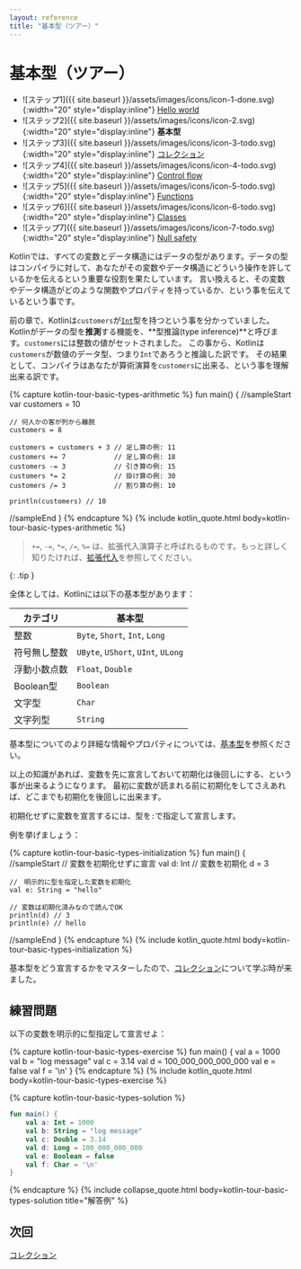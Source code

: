 ```yaml
---
layout: reference
title: "基本型（ツアー）"
---
```

# 基本型（ツアー）

- ![ステップ1]({{ site.baseurl }}/assets/images/icons/icon-1-done.svg){:width="20" style="display:inline"} [Hello world](kotlin-tour-hello-world.md)
- ![ステップ2]({{ site.baseurl }}/assets/images/icons/icon-2.svg){:width="20" style="display:inline"} **基本型**
- ![ステップ3]({{ site.baseurl }}/assets/images/icons/icon-3-todo.svg){:width="20" style="display:inline"} [コレクション](kotlin-tour-collections.md)
- ![ステップ4]({{ site.baseurl }}/assets/images/icons/icon-4-todo.svg){:width="20" style="display:inline"} <a href="kotlin-tour-control-flow.html">Control flow</a>
- ![ステップ5]({{ site.baseurl }}/assets/images/icons/icon-5-todo.svg){:width="20" style="display:inline"} <a href="kotlin-tour-functions.html">Functions</a>
- ![ステップ6]({{ site.baseurl }}/assets/images/icons/icon-6-todo.svg){:width="20" style="display:inline"} <a href="kotlin-tour-classes.html">Classes</a>
- ![ステップ7]({{ site.baseurl }}/assets/images/icons/icon-7-todo.svg){:width="20" style="display:inline"} <a href="kotlin-tour-null-safety.html">Null safety</a>

Kotlinでは、すべての変数とデータ構造にはデータの型があります。データの型はコンパイラに対して、あなたがその変数やデータ構造にどういう操作を許しているかを伝えるという重要な役割を果たしています。
言い換えると、その変数やデータ構造がどのような関数やプロパティを持っているか、という事を伝えているという事です。

前の章で、Kotlinは`customers`が[`Int`](https://kotlinlang.org/api/latest/jvm/stdlib/kotlin/-int/)型を持つという事を分かっていました。
Kotlinがデータの型を**推測**する機能を、**型推論(type inference)**と呼びます。`customers`には整数の値がセットされました。
この事から、Kotlinは`customers`が数値のデータ型、つまり`Int`であろうと推論した訳です。
その結果として、コンパイラはあなたが算術演算を`customers`に出来る、という事を理解出来る訳です。

{% capture kotlin-tour-basic-types-arithmetic %}
fun main() {
//sampleStart
    var customers = 10

    // 何人かの客が列から離脱
    customers = 8

    customers = customers + 3 // 足し算の例: 11
    customers += 7            // 足し算の例: 18
    customers -= 3            // 引き算の例: 15
    customers *= 2            // 掛け算の例: 30
    customers /= 3            // 割り算の例: 10

    println(customers) // 10
//sampleEnd
}
{% endcapture %}
{% include kotlin_quote.html body=kotlin-tour-basic-types-arithmetic %}

> `+=`, `-=`, `*=`, `/=`, `%=` は、拡張代入演算子と呼ばれるものです。もっと詳しく知りたければ、[拡張代入](operator-overloading.md#augmented-assignments)を参照してください。
> 
{: .tip }

全体としては、Kotlinには以下の基本型があります：

|**カテゴリ**| **基本型**|
|--|--|
| 整数 | `Byte`, `Short`, `Int`, `Long` |
| 符号無し整数 | `UByte`, `UShort`, `UInt`, `ULong` |
| 浮動小数点数 | `Float`, `Double` |
| Boolean型 | `Boolean` |
| 文字型 | `Char` |
| 文字列型 | `String` |

基本型についてのより詳細な情報やプロパティについては、[基本型](basic-types.md)を参照ください。

以上の知識があれば、変数を先に宣言しておいて初期化は後回しにする、という事が出来るようになります。
最初に変数が読まれる前に初期化をしてさえあれば、どこまでも初期化を後回しに出来ます。

初期化せずに変数を宣言するには、型を`:`で指定して宣言します。

例を挙げましょう：

{% capture kotlin-tour-basic-types-initialization %}
fun main() {
//sampleStart
    // 変数を初期化せずに宣言
    val d: Int
    // 変数を初期化
    d = 3

    //　明示的に型を指定した変数を初期化
    val e: String = "hello"

    // 変数は初期化済みなので読んでOK
    println(d) // 3
    println(e) // hello
//sampleEnd
}
{% endcapture %}
{% include kotlin_quote.html body=kotlin-tour-basic-types-initialization %}

基本型をどう宣言するかをマスターしたので、[コレクション](kotlin-tour-collections.md)について学ぶ時が来ました。

## 練習問題

以下の変数を明示的に型指定して宣言せよ：

{% capture kotlin-tour-basic-types-exercise %}
fun main() {
    val a = 1000
    val b = "log message"
    val c = 3.14
    val d = 100_000_000_000_000
    val e = false
    val f = '\n'
}
{% endcapture %}
{% include kotlin_quote.html body=kotlin-tour-basic-types-exercise %}

{% capture kotlin-tour-basic-types-solution %}
```kotlin
fun main() {
    val a: Int = 1000
    val b: String = "log message"
    val c: Double = 3.14
    val d: Long = 100_000_000_000
    val e: Boolean = false
    val f: Char = '\n'
}
```
{% endcapture %}
{% include collapse_quote.html body=kotlin-tour-basic-types-solution title="解答例" %}

## 次回

[コレクション](kotlin-tour-collections.md)